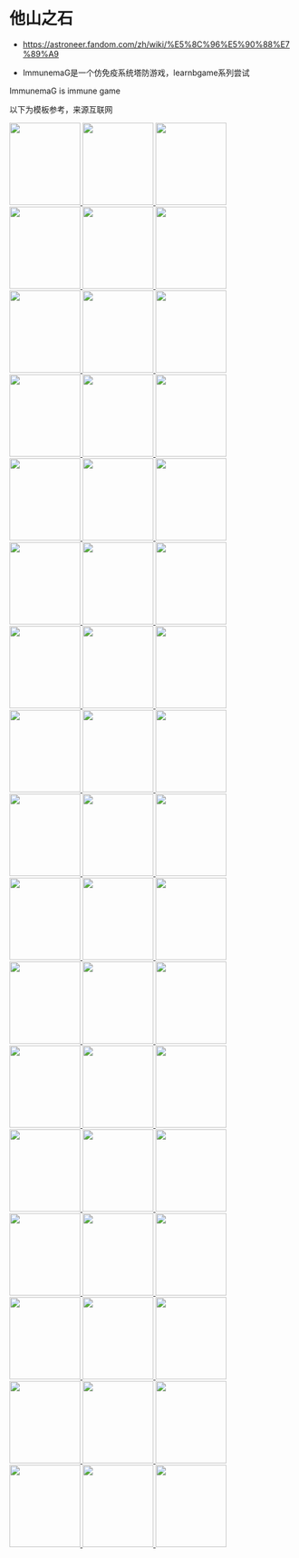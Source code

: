 # 他山之石

* https://astroneer.fandom.com/zh/wiki/%E5%8C%96%E5%90%88%E7%89%A9


* ImmunemaG是一个仿免疫系统塔防游戏，learnbgame系列尝试

ImmunemaG is immune game

以下为模板参考，来源互联网

<a href="#">
  <img width="125" height="145" src="/mDrivEngine/immunemag/B淋巴细胞.jpg" >
</a>


<a href="#">
  <img width="125" height="145" src="/mDrivEngine/immunemag/HIV.jpg" >
</a>


<a href="#">
  <img width="125" height="145" src="/mDrivEngine/immunemag/SARS病毒.jpg" >
</a>

<a href="#">
  <img width="125" height="145" src="/mDrivEngine/immunemag/Th17细胞.jpg" >
</a>

<a href="#">
  <img width="125" height="145" src="/mDrivEngine/immunemag/Th1细胞.jpg" >
</a>


<a href="#">
  <img width="125" height="145" src="/mDrivEngine/immunemag/Th2细胞.jpg" >
</a>


<a href="#">
  <img width="125" height="145" src="/mDrivEngine/immunemag/Th9细胞.jpg" >
</a>

<a href="#">
  <img width="125" height="145" src="/mDrivEngine/immunemag/Treg细胞.jpg" >
</a>


<a href="#">
  <img width="125" height="145" src="/mDrivEngine/immunemag/T淋巴细胞.jpg" >
</a>


<a href="#">
  <img width="125" height="145" src="/mDrivEngine/immunemag/γ-干扰素.jpg" >
</a>


<a href="#">
  <img width="125" height="145" src="/mDrivEngine/immunemag/交叉递呈.jpg" >
</a>

<a href="#">
  <img width="125" height="145" src="/mDrivEngine/immunemag/免疫.jpg" >
</a>

<a href="#">
  <img width="125" height="145" src="/mDrivEngine/immunemag/免疫缺陷.jpg" >
</a>


<a href="#">
  <img width="125" height="145" src="/mDrivEngine/immunemag/免疫耐受.jpg" >
</a>


<a href="#">
  <img width="125" height="145" src="/mDrivEngine/immunemag/内毒素.jpg" >
</a>

<a href="#">
  <img width="125" height="145" src="/mDrivEngine/immunemag/嗜中性粒细胞.jpg" >
</a>

<a href="#">
  <img width="125" height="145" src="/mDrivEngine/immunemag/嗜碱性粒细胞.jpg" >
</a>

<a href="#">
  <img width="125" height="145" src="/mDrivEngine/immunemag/嗜菌体.jpg" >
</a>

<a href="#">
  <img width="125" height="145" src="/mDrivEngine/immunemag/多能造血干细胞.jpg" >
</a>

<a href="#">
  <img width="125" height="145" src="/mDrivEngine/immunemag/大肠杆菌.jpg" >
</a>

<a href="#">
  <img width="125" height="145" src="/mDrivEngine/immunemag/宿主.jpg" >
</a>

<a href="#">
  <img width="125" height="145" src="/mDrivEngine/immunemag/巨噬细胞.jpg" >
</a>

<a href="#">
  <img width="125" height="145" src="/mDrivEngine/immunemag/感染.jpg" >
</a>

<a href="#">
  <img width="125" height="145" src="/mDrivEngine/immunemag/抗体.jpg" >
</a>

<a href="#">
  <img width="125" height="145" src="/mDrivEngine/immunemag/抗原.jpg" >
</a>

<a href="#">
  <img width="125" height="145" src="/mDrivEngine/immunemag/抗原递呈.jpg" >
</a>

<a href="#">
  <img width="125" height="145" src="/mDrivEngine/immunemag/杀伤.jpg" >
</a>

<a href="#">
  <img width="125" height="145" src="/mDrivEngine/immunemag/树突状细胞.jpg" >
</a>

<a href="#">
  <img width="125" height="145" src="/mDrivEngine/immunemag/树突细胞.jpg" >
</a>

<a href="#">
  <img width="125" height="145" src="/mDrivEngine/immunemag/溶菌酶.jpg" >
</a>

<a href="#">
  <img width="125" height="145" src="/mDrivEngine/immunemag/潜伏感染.jpg" >
</a>

<a href="#">
  <img width="125" height="145" src="/mDrivEngine/immunemag/疫苗.jpg" >
</a>

<a href="#">
  <img width="125" height="145" src="/mDrivEngine/immunemag/癌变.jpg" >
</a>

<a href="#">
  <img width="125" height="145" src="mDrivEngine/immunemag/移植排斥.jpg" >
</a>

<a href="#">
  <img width="125" height="145" src="/mDrivEngine/immunemag/红细胞.jpg" >
</a>

<a href="#">
  <img width="125" height="145" src="/mDrivEngine/immunemag/细胞凋亡.jpg" >
</a>

<a href="#">
  <img width="125" height="145" src="/mDrivEngine/immunemag/细胞增殖.jpg" >
</a>

<a href="#">
  <img width="125" height="145" src="/mDrivEngine/immunemag/肥大细胞.jpg" >
</a>

<a href="#">
  <img width="125" height="145" src="/mDrivEngine/immunemag/肿瘤坏死因子-α.jpg" >
</a>

<a href="#">
  <img width="125" height="145" src="/mDrivEngine/immunemag/胚胎干细胞.jpg" >
</a>

<a href="#">
  <img width="125" height="145" src="/mDrivEngine/immunemag/自然杀伤细胞.jpg" >
</a>

<a href="#">
  <img width="125" height="145" src="/mDrivEngine/immunemag/蛔虫.jpg" >
</a>

<a href="#">
  <img width="125" height="145" src="/mDrivEngine/immunemag/血吸虫.jpg" >
</a>

<a href="#">
  <img width="125" height="145" src="/mDrivEngine/immunemag/血小板.jpg" >
</a>

<a href="#">
  <img width="125" height="145" src="/mDrivEngine/immunemag/血蛋白.jpg" >
</a>

<a href="#">
  <img width="125" height="145" src="/mDrivEngine/immunemag/趋化因子.jpg" >
</a>

<a href="#">
  <img width="125" height="145" src="/mDrivEngine/immunemag/逃逸.jpg" >
</a>

<a href="#">
  <img width="125" height="145" src="/mDrivEngine/immunemag/造血干细胞分化.jpg" >
</a>

<a href="#">
  <img width="125" height="145" src="/mDrivEngine/immunemag/金黄色葡萄球菌.jpg" >
</a>

<a href="#">
  <img width="125" height="145" src="/mDrivEngine/immunemag/链球菌.jpg" >
</a>

<a href="#">
  <img width="125" height="145" src="/mDrivEngine/immunemag/霉菌.jpg" >
</a>


